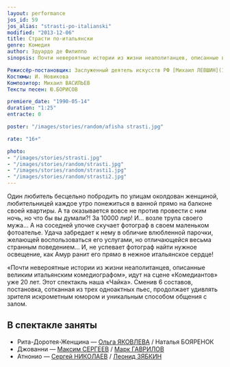 ```yaml
---
layout: performance
jos_id: 59
jos_alias: "strasti-po-italianski"
modified: "2013-12-06"
title: Страсти по-итальянски
genre: Комедия
author: Эдуардо де Филиппо
sinopsis: Почти невероятные истории из жизни неаполитанцев, описанные великим итальянским комедиографом, идут на сцене Комедиантов уже 20 лет. Этот спектакль наша Чайка. Сменив 6 составов, постановка, сотканная из трех одноактных пьес, продолжает удивлять зрителя искрометным юмором и уникальным способом общения с залом

Режиссёр-постановщик: Заслуженный деятель искусств РФ [Михаил ЛЕВШИН](153-mihail-levshin.html)
Костюмы: И. Новикова
Композитор: Михаил ВАСИЛЬЕВ
Тексты песен: Ю.БОРИСОВ

premiere_date: "1990-05-14"
duration: "1:25"
entracte: 0

poster: "/images/stories/random/afisha strasti.jpg"

rate: "16+"

photo:
- "/images/stories/strasti.jpg"
- "/images/stories/random/strasti.jpg"
- "/images/stories/random/strasti1.jpg"
- "/images/stories/random/strasti2.jpg"
---
```


Один любитель бесцельно побродить по улицам околдован женщиной, любительницей каждое утро понежиться в ванной прямо на балконе своей квартиры. А та оказывается вовсе не против провести с ним ночь, но что бы вы думали?! За 10000 лир! И… возле трупа своего мужа… А на соседней улочке скучает фотограф в своем маленьком фотоателье. Удача забредает к нему в обличие влюбленной парочки, желающей воспользоваться его услугами, но отличающейся весьма странным поведением… И, не успевает фотограф найти нужное освещение, как Амур ранит его прямо в нежное итальянское сердце!

«Почти невероятные истории из жизни неаполитанцев, описанные великим итальянским комедиографом», идут на сцене «Комедиантов» уже 20 лет. Этот спектакль наша «Чайка». Сменив 6 составов, постановка, сотканная из трех одноактных пьес, продолжает удивлять зрителя искрометным юмором и уникальным способом общения с залом.


## В спектакле заняты

- Рита-Доротея-Женщина — [Ольга ЯКОВЛЕВА](89-olga-yakovleva.html) / Наталья БОЯРЕНОК
- Джованни — [Максим СЕРГЕЕВ](57-maxsim-sergeev.html) / [Марк ГАВРИЛОВ](112-mark-gavrilov.html)
- Атнонио — [Сергей НИКОЛАЕВ](52-sergei-nikolaev.html) / [Леонид ЗЯБКИН](67-leonid-zabkin.html)